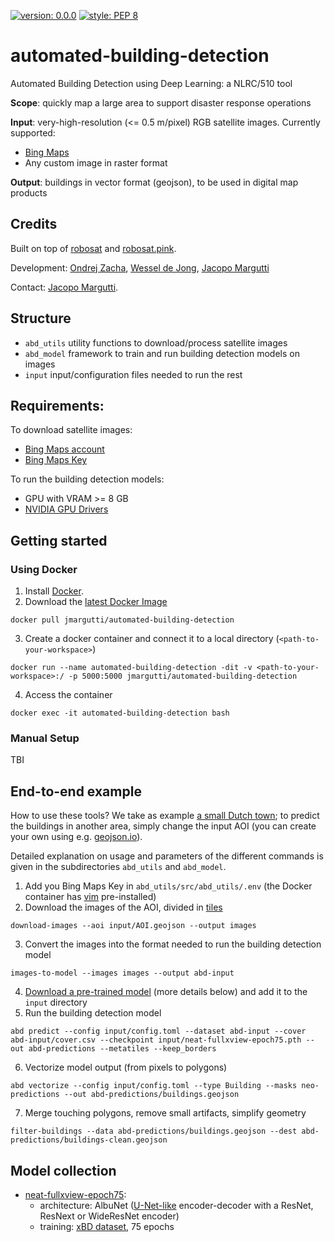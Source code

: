 [![version: 0.0.0](https://img.shields.io/badge/stable-0.0.0-blue?style=flat-square)](https://github.com/jmargutt/automated-building-detection)
[![style: PEP 8](https://img.shields.io/badge/style-PEP8-red?style=flat-square)](https://www.python.org/dev/peps/pep-0008/)

# automated-building-detection
Automated Building Detection using Deep Learning: a NLRC/510 tool

**Scope**: quickly map a large area to support disaster response operations

**Input**: very-high-resolution (<= 0.5 m/pixel) RGB satellite images. Currently supported:
* [Bing Maps](https://www.bing.com/maps/aerial)
* Any custom image in raster format

**Output**: buildings in vector format (geojson), to be used in digital map products

## Credits
Built on top of [robosat](https://github.com/mapbox/robosat) and [robosat.pink](https://github.com/acannistra/robosat.pink).

Development: [Ondrej Zacha](https://github.com/ondrejzacha), [Wessel de Jong](https://github.com/Wessel93), [Jacopo Margutti](https://github.com/jmargutt)

Contact: [Jacopo Margutti](mailto:jmargutti@redcross.nl).

## Structure
* `abd_utils` utility functions to download/process satellite images
* `abd_model` framework to train and run building detection models on images
* `input` input/configuration files needed to run the rest

## Requirements:
To download satellite images:
* [Bing Maps account](https://docs.microsoft.com/en-us/bingmaps/getting-started/bing-maps-dev-center-help/creating-a-bing-maps-account)
* [Bing Maps Key](https://docs.microsoft.com/en-us/bingmaps/getting-started/bing-maps-dev-center-help/getting-a-bing-maps-key)

To run the building detection models:
* GPU with VRAM >= 8 GB
* [NVIDIA GPU Drivers](https://www.nvidia.com/Download/index.aspx)

## Getting started
### Using Docker
1. Install [Docker](https://www.docker.com/get-started).
2. Download the [latest Docker Image](https://hub.docker.com/r/jmargutti/automated-building-detection)
```
docker pull jmargutti/automated-building-detection
```
3. Create a docker container and connect it to a local directory (`<path-to-your-workspace>`)
```
docker run --name automated-building-detection -dit -v <path-to-your-workspace>:/ -p 5000:5000 jmargutti/automated-building-detection
```
4. Access the container
```
docker exec -it automated-building-detection bash
```

### Manual Setup
TBI

## End-to-end example
How to use these tools? We take as example [a small Dutch town](https://en.wikipedia.org/wiki/Giethoorn); to predict the buildings in another area, simply change the input AOI (you can create your own using e.g. [geojson.io](http://geojson.io/)).

Detailed explanation on usage and parameters of the different commands is given in the subdirectories `abd_utils` and `abd_model`.

1. Add you Bing Maps Key in `abd_utils/src/abd_utils/.env` (the Docker container has [vim](https://www.vim.org/) pre-installed)
2. Download the images of the AOI, divided in [tiles](https://wiki.openstreetmap.org/wiki/Slippy_map_tilenames)
```
download-images --aoi input/AOI.geojson --output images
```
3. Convert the images into the format needed to run the building detection model
```
images-to-model --images images --output abd-input
```
4. [Download a pre-trained model](https://rodekruis.sharepoint.com/sites/510-Team/_layouts/15/guestaccess.aspx?docid=048f1927be4af4bc09805be0cfc376b22&authkey=AZSnVN8hrbj9CYSV8K-wg9o&expiration=2021-08-08T22%3A00%3A00.000Z&e=VIywGA) (more details below) and add it to the `input` directory
5. Run the building detection model 
```
abd predict --config input/config.toml --dataset abd-input --cover abd-input/cover.csv --checkpoint input/neat-fullxview-epoch75.pth --out abd-predictions --metatiles --keep_borders
```
6. Vectorize model output (from pixels to polygons)
```
abd vectorize --config input/config.toml --type Building --masks neo-predictions --out abd-predictions/buildings.geojson
```
7. Merge touching polygons, remove small artifacts, simplify geometry
```
filter-buildings --data abd-predictions/buildings.geojson --dest abd-predictions/buildings-clean.geojson
```

## Model collection
* [neat-fullxview-epoch75](https://rodekruis.sharepoint.com/sites/510-Team/_layouts/15/guestaccess.aspx?docid=048f1927be4af4bc09805be0cfc376b22&authkey=AZSnVN8hrbj9CYSV8K-wg9o&expiration=2021-08-08T22%3A00%3A00.000Z&e=VIywGA): 
  * architecture: AlbuNet ([U-Net-like](https://arxiv.org/abs/1505.04597) encoder-decoder with a ResNet, ResNext or WideResNet encoder)
  * training: [xBD dataset](https://arxiv.org/pdf/1911.09296.pdf), 75 epochs

